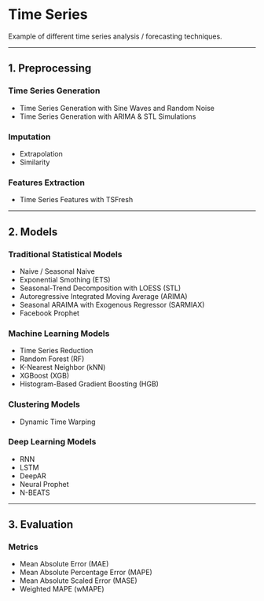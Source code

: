 # Time Series
Example of different time series analysis / forecasting techniques.

---

## 1. Preprocessing
### Time Series Generation
* Time Series Generation with Sine Waves and Random Noise
* Time Series Generation with ARIMA & STL Simulations

### Imputation
* Extrapolation
* Similarity

### Features Extraction
* Time Series Features with TSFresh

---

## 2. Models
### Traditional Statistical Models
* Naive / Seasonal Naive
* Exponential Smothing (ETS)
* Seasonal-Trend Decomposition with LOESS (STL)
* Autoregressive Integrated Moving Average (ARIMA)
* Seasonal ARAIMA with Exogenous Regressor (SARMIAX)
* Facebook Prophet

### Machine Learning Models
* Time Series Reduction
* Random Forest (RF)
* K-Nearest Neighbor (kNN)
* XGBoost (XGB)
* Histogram-Based Gradient Boosting (HGB)

### Clustering Models
* Dynamic Time Warping

### Deep Learning Models
* RNN
* LSTM
* DeepAR
* Neural Prophet
* N-BEATS

---

## 3. Evaluation
### Metrics
* Mean Absolute Error (MAE)
* Mean Absolute Percentage Error (MAPE)
* Mean Absolute Scaled Error (MASE)
* Weighted MAPE (wMAPE)
